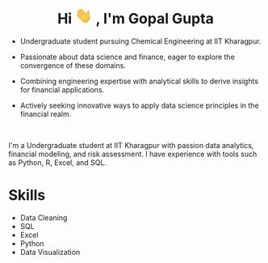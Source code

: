 <h1 align="center">Hi <img src="https://raw.githubusercontent.com/ABSphreak/ABSphreak/master/gifs/Hi.gif" height="33px"> , I'm Gopal Gupta</h1>

 
  

-  Undergraduate student pursuing Chemical Engineering at IIT Kharagpur.
  

-  Passionate about data science and finance, eager to explore the convergence of these domains.
  

-  Combining engineering expertise with analytical skills to derive insights for financial applications. 
  

-  Actively seeking innovative ways to apply data science principles in the financial realm. 
  

<br/>  



I'm a Undergraduate student at IIT Kharagpur with passion data analytics, financial modeling, and risk assessment. I have experience with tools such as Python, R, Excel, and SQL.

# Skills
- Data Cleaning
- SQL
- Excel
- Python
- Data Visualization



